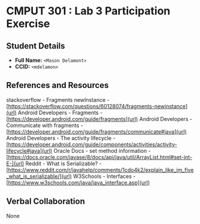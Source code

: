 # CMPUT 301 : Lab 3 Participation Exercise

## Student Details

- **Full Name:** `<Mason Delamont>`
- **CCID:** `<mdelamon>`

## References and Resources

stackoverflow - Fragments newInstance - [https://stackoverflow.com/questions/60128074/fragments-newinstance](url)
Android Developers - Fragments - [https://developer.android.com/guide/fragments](url)
Android Developers - Communicate with fragments - [https://developer.android.com/guide/fragments/communicate#java](url)
Android Developers - The activity lifecycle - [https://developer.android.com/guide/components/activities/activity-lifecycle#java](url)
Oracle Docs - set method information - [https://docs.oracle.com/javase/8/docs/api/java/util/ArrayList.html#set-int-E-](url)
Reddit - What is Serializable? - [https://www.reddit.com/r/javahelp/comments/1cdo4k2/explain_like_im_five_what_is_serializable/](url)
W3Schools - Interfaces - [https://www.w3schools.com/java/java_interface.asp](url)

## Verbal Collaboration

None
